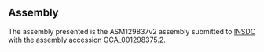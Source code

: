 

Assembly
--------

The assembly presented is the ASM129837v2 assembly submitted to
[INSDC](http://www.insdc.org) with the assembly accession
[GCA\_001298375.2](http://www.ebi.ac.uk/ena/data/view/GCA_001298375.2).
